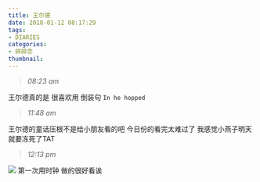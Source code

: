 ```yaml
---
title: 王尔德
date: 2018-01-12 08:17:29
tags: 
- DIARIES
categories: 
- 碎碎念
thumbnail:
---
```

>*08:23 am*

王尔德真的是
很喜欢用
倒装句
`In he hopped`

>*11:48 am*

王尔德的童话压根不是给小朋友看的吧
今日份的看完太难过了
我感觉小燕子明天就要冻死了TAT

>*12:13 pm*

![](https://ws1.sinaimg.cn/large/0068SXX6ly1fnvhp5m4p4j311y0lcteg.jpg)
第一次用时钟
做的很好看诶